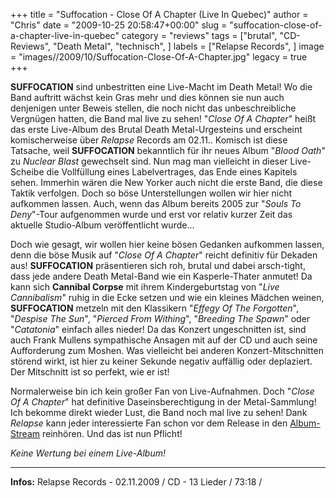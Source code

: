 +++
title = "Suffocation - Close Of A Chapter (Live In Quebec)"
author = "Chris"
date = "2009-10-25 20:58:47+00:00"
slug = "suffocation-close-of-a-chapter-live-in-quebec"
category = "reviews"
tags = ["brutal", "CD-Reviews", "Death Metal", "technisch", ]
labels = ["Relapse Records", ]
image = "images//2009/10/Suffocation-Close-Of-A-Chapter.jpg"
legacy = true
+++

**SUFFOCATION** sind unbestritten eine Live-Macht im Death Metal! Wo die Band auftritt wächst kein Gras mehr und dies können sie nun auch denjenigen unter Beweis stellen, die noch nicht das unbeschreibliche Vergnügen hatten, die Band mal live zu sehen! "_Close Of A Chapter_" heißt das erste Live-Album des Brutal Death Metal-Urgesteins und erscheint komischerweise über _Relapse_ Records am 02.11.. Komisch ist diese Tatsache, weil **SUFFOCATION** bekanntlich für ihr neues Album "_Blood Oath_" zu _Nuclear Blast_ gewechselt sind. Nun mag man vielleicht in dieser Live-Scheibe die Vollfüllung eines Labelvertrages, das Ende eines Kapitels sehen. Immerhin wären die New Yorker auch nicht die erste Band, die diese Taktik verfolgen. Doch so böse Unterstellungen wollen wir hier nicht aufkommen lassen. Auch, wenn das Album bereits 2005 zur "_Souls To Deny_"-Tour aufgenommen wurde und erst vor relativ kurzer Zeit das aktuelle Studio-Album veröffentlicht wurde...

Doch wie gesagt, wir wollen hier keine bösen Gedanken aufkommen lassen, denn die böse Musik auf "_Close Of A Chapter_" reicht definitiv für Dekaden aus! **SUFFOCATION** präsentieren sich roh, brutal und dabei arsch-tight, dass jede andere Death Metal-Band wie ein Kasperle-Thater anmutet! Da kann sich **Cannibal Corpse** mit ihrem Kindergeburtstag von "_Live Cannibalism_" ruhig in die Ecke setzen und wie ein kleines Mädchen weinen, **SUFFOCATION** metzeln mit den Klassikern "_Effegy Of The Forgotten_", "_Despise The Sun_", "_Pierced From Withing_", "_Breeding The Spawn_" oder "_Catatonia_" einfach alles nieder!
Da das Konzert ungeschnitten ist, sind auch Frank Mullens sympathische Ansagen mit auf der CD und auch seine Aufforderung zum Moshen. Was vielleicht bei anderen Konzert-Mitschnitten störend wirkt, ist hier zu keiner Sekunde negativ auffällig oder deplaziert. Der Mitschnitt ist so perfekt, wie er ist!

Normalerweise bin ich kein großer Fan von Live-Aufnahmen. Doch "_Close Of A Chapter_" hat definitive Daseinsberechtigung in der Metal-Sammlung! Ich bekomme direkt wieder Lust, die Band noch mal live zu sehen! Dank _Relapse_ kann jeder interessierte Fan schon vor dem Release in den <a href="http://suffocationlive.info/">Album-Stream</a> reinhören. Und das ist nun Pflicht!

_Keine Wertung bei einem Live-Album!_



---
**Infos:**
Relapse Records - 02.11.2009 / 
CD - 13 Lieder / 73:18 / 
